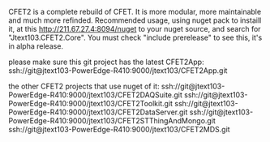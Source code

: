 CFET2 is a complete rebuild of CFET.
It is more modular, more maintainable and much more refinded.
Recommended usage, using nuget pack to instaill it, at this http://211.67.27.4:8094/nuget to your nuget source, and  search for "Jtext103.CFET2.Core".
You must check "include prerelease" to see this, it's in alpha release.

please make sure this git project has the latest CFET2App:
ssh://git@jtext103-PowerEdge-R410:9000/jtext103/CFET2App.git

the other CFET2 projects that use nuget of it:
ssh://git@jtext103-PowerEdge-R410:9000/jtext103/CFET2DAQSuite.git
ssh://git@jtext103-PowerEdge-R410:9000/jtext103/CFET2Toolkit.git
ssh://git@jtext103-PowerEdge-R410:9000/jtext103/CFET2DataServer.git
ssh://git@jtext103-PowerEdge-R410:9000/jtext103/CFET2STThingAndMongo.git
ssh://git@jtext103-PowerEdge-R410:9000/jtext103/CFET2MDS.git

